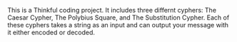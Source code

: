 This is a Thinkful coding project. It includes three differnt cyphers: The Caesar Cypher, The Polybius Square, and The Substitution Cypher. Each of these cyphers takes a string as an input and can output your message with it either encoded or decoded.
